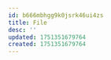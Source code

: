```yaml
---
id: b666mbhgg9k0jsrk46ui4zs
title: File
desc: ''
updated: 1751351679764
created: 1751351679764
---
```

